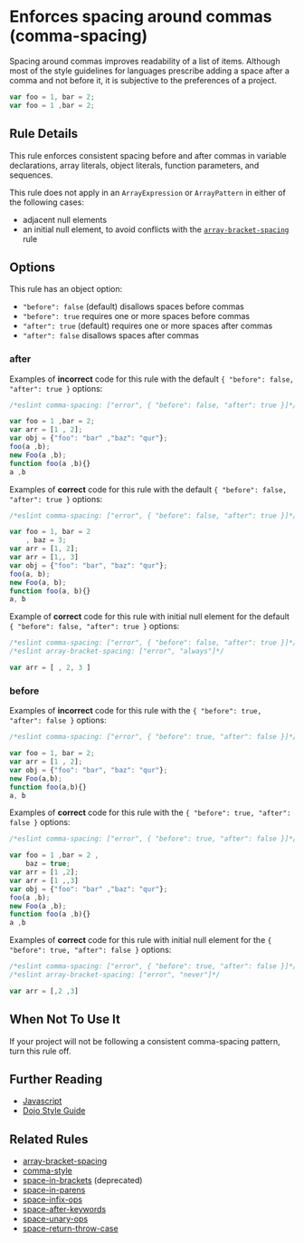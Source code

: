 # Enforces spacing around commas (comma-spacing)

Spacing around commas improves readability of a list of items. Although most of the style guidelines for languages prescribe adding a space after a comma and not before it, it is subjective to the preferences of a project.

```js
var foo = 1, bar = 2;
var foo = 1 ,bar = 2;
```

## Rule Details

This rule enforces consistent spacing before and after commas in variable declarations, array literals, object literals, function parameters, and sequences.

This rule does not apply in an `ArrayExpression` or `ArrayPattern` in either of the following cases:

* adjacent null elements
* an initial null element, to avoid conflicts with the [`array-bracket-spacing`](array-bracket-spacing.md) rule

## Options

This rule has an object option:

* `"before": false` (default) disallows spaces before commas
* `"before": true` requires one or more spaces before commas
* `"after": true` (default) requires one or more spaces after commas
* `"after": false` disallows spaces after commas

### after

Examples of **incorrect** code for this rule with the default `{ "before": false, "after": true }` options:

```js
/*eslint comma-spacing: ["error", { "before": false, "after": true }]*/

var foo = 1 ,bar = 2;
var arr = [1 , 2];
var obj = {"foo": "bar" ,"baz": "qur"};
foo(a ,b);
new Foo(a ,b);
function foo(a ,b){}
a ,b
```

Examples of **correct** code for this rule with the default `{ "before": false, "after": true }` options:

```js
/*eslint comma-spacing: ["error", { "before": false, "after": true }]*/

var foo = 1, bar = 2
    , baz = 3;
var arr = [1, 2];
var arr = [1,, 3]
var obj = {"foo": "bar", "baz": "qur"};
foo(a, b);
new Foo(a, b);
function foo(a, b){}
a, b
```

Example of **correct** code for this rule with initial null element for the default `{ "before": false, "after": true }` options:

```js
/*eslint comma-spacing: ["error", { "before": false, "after": true }]*/
/*eslint array-bracket-spacing: ["error", "always"]*/

var arr = [ , 2, 3 ]
```

### before

Examples of **incorrect** code for this rule with the `{ "before": true, "after": false }` options:

```js
/*eslint comma-spacing: ["error", { "before": true, "after": false }]*/

var foo = 1, bar = 2;
var arr = [1 , 2];
var obj = {"foo": "bar", "baz": "qur"};
new Foo(a,b);
function foo(a,b){}
a, b
```

Examples of **correct** code for this rule with the `{ "before": true, "after": false }` options:

```js
/*eslint comma-spacing: ["error", { "before": true, "after": false }]*/

var foo = 1 ,bar = 2 ,
    baz = true;
var arr = [1 ,2];
var arr = [1 ,,3]
var obj = {"foo": "bar" ,"baz": "qur"};
foo(a ,b);
new Foo(a ,b);
function foo(a ,b){}
a ,b
```

Examples of **correct** code for this rule with initial null element for the `{ "before": true, "after": false }` options:

```js
/*eslint comma-spacing: ["error", { "before": true, "after": false }]*/
/*eslint array-bracket-spacing: ["error", "never"]*/

var arr = [,2 ,3]
```

## When Not To Use It

If your project will not be following a consistent comma-spacing pattern, turn this rule off.


## Further Reading

* [Javascript](http://javascript.crockford.com/code.html)
* [Dojo Style Guide](https://dojotoolkit.org/reference-guide/1.9/developer/styleguide.html)


## Related Rules

* [array-bracket-spacing](array-bracket-spacing.md)
* [comma-style](comma-style.md)
* [space-in-brackets](space-in-brackets.md) (deprecated)
* [space-in-parens](space-in-parens.md)
* [space-infix-ops](space-infix-ops.md)
* [space-after-keywords](space-after-keywords.md)
* [space-unary-ops](space-unary-ops.md)
* [space-return-throw-case](space-return-throw-case.md)
